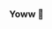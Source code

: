 ### Yoww 👋

<!--
**Tovaritch/Tovaritch** is a ✨ _special_ ✨ repository because its `README.md` (this file) appears on your GitHub profile.

- 🔭 Je travaille actuellement sur un DoxTool.
- 📫 On peut me joindre sur Disccord : Tovaritch'CIA#3658
- ⚡ Fun fact: je suis vraiment Russe.
-->
